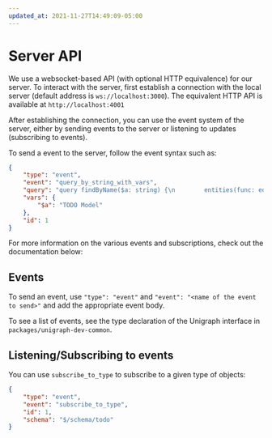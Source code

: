 ```yaml
---
updated_at: 2021-11-27T14:49:09-05:00
---
```

# Server API

We use a websocket-based API (with optional HTTP equivalence) for our server. To interact with the server, first establish a connection with the local server (default address is `ws://localhost:3000`). The equivalent HTTP API is available at `http://localhost:4001`

After establishing the connection, you can use the event system of the server, either by sending events to the server or listening to updates (subscribing to events).

To send a event to the server, follow the event syntax such as:

```json
{
    "type": "event",
    "event": "query_by_string_with_vars",
    "query": "query findByName($a: string) {\n        entities(func: eq(name, $a)) {\n          uid\n          name\n          definition @filter(eq(name, \"Owner\")) {\n            name\n          }\n          otherField {\n            notDefined\n          }\n        }\n      }",
    "vars": {
        "$a": "TODO Model"
    },
    "id": 1
}
```

For more information on the various events and subscriptions, check out the documentation below:

## Events

To send an event, use `"type": "event"` and `"event": "<name of the event to send>"` and add the appropriate event body.

To see a list of events, see the type declaration of the Unigraph interface in `packages/unigraph-dev-common`.


## Listening/Subscribing to events

You can use `subscribe_to_type` to subscribe to a given type of objects:
```json
{
    "type": "event",
    "event": "subscribe_to_type",
    "id": 1,
    "schema": "$/schema/todo"
}
```